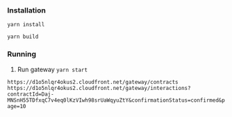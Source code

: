 ### Installation

`yarn install`

`yarn build`

### Running

1. Run gateway `yarn start`


`https://d1o5nlqr4okus2.cloudfront.net/gateway/contracts`
`https://d1o5nlqr4okus2.cloudfront.net/gateway/interactions?contractId=Daj-MNSnH55TDfxqC7v4eq0lKzVIwh98srUaWqyuZtY&confirmationStatus=confirmed&page=10`
